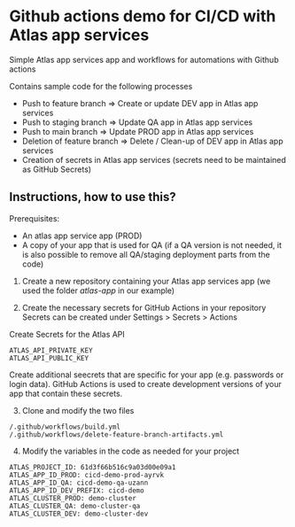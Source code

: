 # Github actions demo for CI/CD with Atlas app services 

Simple Atlas app services app and workflows for automations with Github actions

Contains sample code for the following processes

* Push to feature branch => Create or update DEV app in Atlas app services
* Push to staging branch => Update QA app in Atlas app services
* Push to main branch => Update PROD app in Atlas app services
* Deletion of feature branch => Delete / Clean-up of DEV app in Atlas app services
* Creation of secrets in Atlas app services (secrets need to be maintained as GitHub Secrets)

## Instructions, how to use this?

Prerequisites:
* An atlas app service app (PROD)
* A copy of your app that is used for QA (if a QA version is not needed, it is also possible to remove all QA/staging deployment parts from the code)

1. Create a new repository containing your Atlas app services app
(we used the folder *atlas-app* in our example)

2. Create the necessary secrets for GitHub Actions in your repository
Secrets can be created under Settings > Secrets > Actions

Create Secrets for the Atlas API
```
ATLAS_API_PRIVATE_KEY
ATLAS_API_PUBLIC_KEY
```

Create additional seecrets that are specific for your app (e.g. passwords or login data).
GitHub Actions is used to create development versions of your app that contain these secrets.

3. Clone and modify the two files
```
/.github/workflows/build.yml
/.github/workflows/delete-feature-branch-artifacts.yml
```

4. Modify the variables in the code as needed for your project
```
ATLAS_PROJECT_ID: 61d3f66b516c9a03d00e09a1
ATLAS_APP_ID_PROD: cicd-demo-prod-ayrvk
ATLAS_APP_ID_QA: cicd-demo-qa-uzann
ATLAS_APP_ID_DEV_PREFIX: cicd-demo
ATLAS_CLUSTER_PROD: demo-cluster
ATLAS_CLUSTER_QA: demo-cluster-qa
ATLAS_CLUSTER_DEV: demo-cluster-dev
```
  
  


